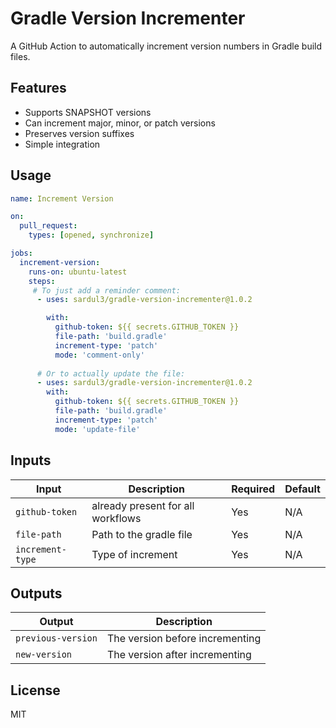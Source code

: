 # Gradle Version Incrementer

A GitHub Action to automatically increment version numbers in Gradle build files.

## Features

- Supports SNAPSHOT versions
- Can increment major, minor, or patch versions
- Preserves version suffixes
- Simple integration

## Usage

```yaml
name: Increment Version

on:
  pull_request:
    types: [opened, synchronize]

jobs:
  increment-version:
    runs-on: ubuntu-latest
    steps:
     # To just add a reminder comment:
      - uses: sardul3/gradle-version-incrementer@1.0.2

        with:
          github-token: ${{ secrets.GITHUB_TOKEN }}
          file-path: 'build.gradle'
          increment-type: 'patch'
          mode: 'comment-only'
    
      # Or to actually update the file:
      - uses: sardul3/gradle-version-incrementer@1.0.2
        with:
          github-token: ${{ secrets.GITHUB_TOKEN }}
          file-path: 'build.gradle'
          increment-type: 'patch'
          mode: 'update-file'
```

## Inputs

| Input | Description                       | Required | Default |
|-------|-----------------------------------|----------|---------|
| `github-token` | already present for all workflows | Yes      | N/A     |
| `file-path` | Path to the gradle file           | Yes      | N/A     |
| `increment-type` | Type of increment                 | Yes      | N/A     |

## Outputs

| Output | Description |
|--------|-------------|
| `previous-version` | The version before incrementing |
| `new-version` | The version after incrementing |

## License

MIT
